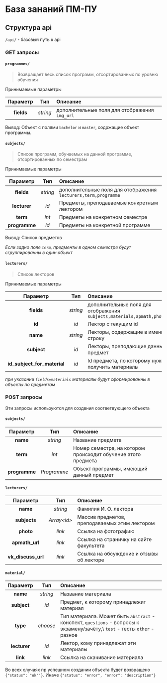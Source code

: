 # База зананий ПМ-ПУ
## Структура api
`/api/` - базовый путь к api

### GET запросы

#### `programmes/`
>Возвращает весь список программ, отсортированных по уровню обучения

Принимаемые параметры 

|Параметр|Тип|Описание|
|  :---:   |:---:|  :---   |
|**fields**   | *string* | дополнительные поля для отображения `img_url` |

Вывод:
Объект с полями `bachelor` и `master`, содржащие объект программы.

#### `subjects/`
> Список программ, обучаемых на данной программе, отсортированных по семестрам

Принимаемые параметры

|Параметр|Тип|Описание|
|  :---:   | :---: |  :---   |
|**fields**   | *string* | дополнительные поля для отображения `lecturers,term,programme` |
|**lecturer** | *id* | Предметы, преподаваемые конкретным лектором |
|**term** | *int* | Предметы на конкретном семестре |
|**programme** | *id* | Предметы на конкретной программе |

Вывод: Список предметов

*Если задно поле `term`, предменты в одном семестре будут сгруппированны в один объект*

#### `lecturers/`
> Список лекторов

Принимаемые параметры
                
|Параметр|Тип|Описание|
|  :---:   | :---: |  :---   |
|**fields**   | *string* | дополнительные поля для отображения `subjects,materials,apmath,photo,vk` |
|**id**   | *id* | Лектор с текущим id |
|**name**   | *string* | Лекторы, содержащие в имени строку |
|**subject**   | *id* | Лекторы, преподающие данный предмет |
|**id_subject_for_material** | *id* | Id предмета, по которому нужно получить материалы |

*при указании `fields=materials` материалы будут сформированны в объекты по предметам*

### POST запросы

Эти запросы используются для создвния соответвующего объекта


#### `subjects/`

|Параметр|Тип|Описание|
|  :---:   |:---:|  :---   |
|**name**    |*string*| Название предмета|
|**term** | *int* | Номер семестра, на котором происходит обучение этого предмета|
|**programme**| *Programme* | Объект программы, имеющий данный предмет |

#### `lecturers/`

|Параметр|Тип|Описание|
|  :---:   |:---:|  :---   |
|**name**    |*string*| Фамилия И. О. лектора|
|**subjects** | *Array\<id\>* | Массив предметов, преподаваемых этим лектором|
|**photo**| *link* | Ссылка на фотографию |
|**apmath_url**| *link* | Ссылка на страничку на сайте факультета |
|**vk_discuss_url**| *link* | Ссылка на обсуждение и отзывы об лекторе |

#### `material/`

|Параметр|Тип|Описание|
|  :---:   |:---:|  :---   |
|**name**    |*string*| Название материала|
|**subject** | *id* | Предмет, к которому принадлежит материал |
|**type**| *choose* | Тип материала. Может быть `abstract` - конспект, `questions` - вопросы к экзамену/зачёту,\ `test` - тесты `other` - разное  |
|**lecturer**| *id* | Лектор, кому принадлежат эти материалы |
|**link**| *link* | Ссылка на скачивание материала |


Во всех случаях пр успешном создании объекта будет возвращено `{"status": "ok"'}`. 
Иначе `{"status": "error", "error": "description"}`